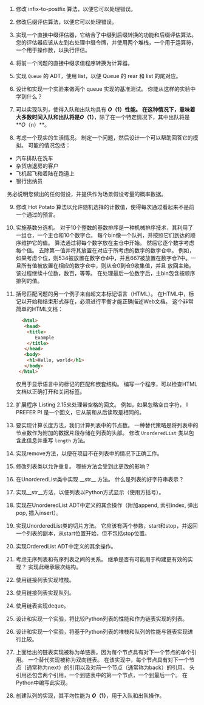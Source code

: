 1. 修改 infix-to-postfix 算法，以便它可以处理错误。

2. 修改后缀评估算法，以便它可以处理错误。

3. 实现一个直接中缀评估器，它结合了中缀到后缀转换的功能和后缀评估算法。 您的评估器应该从左到右处理中缀令牌，并使用两个堆栈，一个用于运算符，一个用于操作数，以执行评估。

4. 将前一个问题的直接中缀求值程序转换为计算器。

5. 实现 `Queue` 的 ADT，使用 list，以便 Queue 的 rear 和 list 的尾对应。

6. 设计和实现一个实验来做两个 queue 实现的基准测试。 你能从这样的实验中学到什么？

7. 可以实现队列，使得入队和出队均具有 **_O_（1）**性能。 在这种情况下，意味着大多数时间入队和出队将是**_O_（1）**，除了在一个特定情况下，其中出队将是**_O_（n）**。

8. 考虑一个现实的生活情况。 制定一个问题，然后设计一个可以帮助回答它的模拟。 可能的情况包括：

  - 汽车排队在洗车
  - 杂货店退房的客户
  - 飞机起飞和着陆在跑道上
  - 银行出纳员

  务必说明您做出的任何假设，并提供作为场景假设考量的概率数据。
  
9. 修改 Hot Potato 算法以允许随机选择的计数值，使得每次通过看起来不是前一个通过的预言。
 
10. 实施基数分选机。 对于10个整数的基数排序是一种机械排序技术，其利用了一组仓，一个主仓和10个数字仓。 每个bin像一个队列，并按照它们到达的顺序维护它的值。 算法通过将每个数字放在主仓中开始。 然后它逐个数字考虑每个值。 去除第一值并将其放置在对应于所考虑的数字的数字仓中。 例如，如果考虑个位，则534被放置在数字仓4中，并且667被放置在数字仓7中。一旦所有值被放置在相应的数字仓中，则从仓0到仓9收集值，并且 放回主箱。 该过程继续十位数，数百，等等。 在处理最后一位数字后，主bin包含按顺序排列的值。
 
11. 括号匹配问题的另一个例子来自超文本标记语言（HTML）。 在HTML中，标记以开始和结束形式存在，必须进行平衡才能正确描述Web文档。 这个非常简单的HTML文档：
    ```html
      <html>
       <head>
        <title>
           Example
        </title>
       </head>
       <body>
        <h1>Hello, world</h1>
       </body>
     </html>
    ```
      仅用于显示语言中的标记的匹配和嵌套结构。 编写一个程序，可以检查HTML文档以正确打开和关闭标签。
 
12. 扩展程序 Listing 2.15来处理带空格的回文。 例如，如果忽略空白字符， I PREFER PI 是一个回文，它从前和从后读取是相同的。
 
13. 要实现计算长度方法，我们计算列表中的节点数。 一种替代策略是将列表中的节点数作为附加的数据片段存储在列表的头部。 修改 `UnorderedList` 类以包含此信息并重写 `length` 方法。
 
14. 实现remove方法，以便在项目不在列表中的情况下正确工作。

15. 修改列表类以允许重复。 哪些方法会受到此更改的影响？

16. 在UnorderedList类中实现 \_\_str\_\_ 方法。 什么是列表的好字符串表示？

17. 实现\_\_str\_\_方法，以便列表以Python方式显示（使用方括号）。

18. 实现在UnorderedList ADT中定义的其余操作（附加append, 索引index, 弹出pop, 插入insert）。

19. 实现UnorderedList类的切片方法。 它应该有两个参数，start和stop，并返回一个列表的副本，从start位置开始，但不包括stop位置。

20. 实现OrderedList ADT中定义的其余操作。

21. 考虑无序列表和有序列表之间的关系。 继承是否有可能用于构建更有效的实现？ 实现此继承层次结构。

22. 使用链接列表实现堆栈。

23. 使用链接列表实现队列。

24. 使用链表实现deque。

25. 设计和实现一个实验，将比较Python列表的性能和作为链表实现的列表。

26. 设计和实现一个实验，将基于Python列表的堆栈和队列的性能与链表实现进行比较。

27. 上面给出的链表实现被称为单链表，因为每个节点具有对下一个节点的单个引用。 一个替代实现被称为双向链表。 在该实现中，每个节点具有对下一个节点（通常称为next）的引用以及对前一个节点（通常称为back）的引用。 头引用还包含两个引用，一个到链表中的第一个节点，一个到最后一个。 在Python中编写此实现。

28. 创建队列的实现，其平均性能为 **_O_（1）**，用于入队和出队操作。
